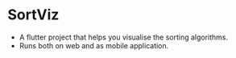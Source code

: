# SortViz

- A flutter project that helps you visualise the sorting algorithms.
- Runs both on web and as mobile application.
